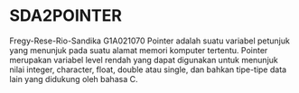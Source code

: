 # SDA2POINTER
Fregy-Rese-Rio-Sandika 
G1A021070
Pointer adalah suatu variabel petunjuk yang menunjuk pada suatu alamat memori komputer tertentu. 
Pointer merupakan variabel level rendah yang dapat digunakan untuk menunjuk nilai integer, character, float, double atau single, dan bahkan tipe-tipe data lain yang didukung oleh bahasa C.

